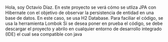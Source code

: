 Hola, soy Octavio Díaz. En este proyecto se verá cómo se utliza JPA con Hibernate con el objetivo de observar la persistencia de entidad en una base de datos. En este caso, se usa H2 Database.
Para faciliar el código, se usa la herramienta Lombok
Si se desea poner en prueba el código, se debe descargar el proyecto y abrilo en cualquier entorno de desarrollo integrado (IDE) el cual sea compatible con java
